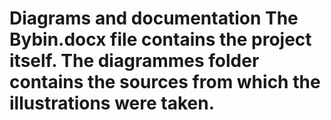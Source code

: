 # Diagrams and documentation The Bybin.docx file contains the project itself. The diagrammes folder contains the sources from which the illustrations were taken.
